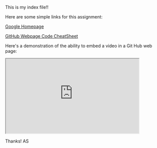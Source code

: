 This is my index file!!

Here are some simple links for this assignment:

[Google Homepage](https://www.google.com "Google's Homepage") 

[GitHub Webpage Code CheatSheet](https://github.com/adam-p/markdown-here/wiki/Markdown-Cheatsheet)

Here's a demonstration of the ability to embed a video in a Git Hub web page:

<iframe width="427" height="240"
src="https://www.youtube.com/embed/jiXmXhwgHp8">
</iframe>



Thanks!
AS
